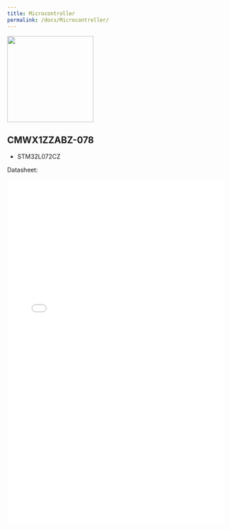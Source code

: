 ```yaml
---
title: Microcontroller
permalink: /docs/Microcontroller/
---
```


<img src="{{ site.baseurl }}/assets/img/MFG_CMWX1ZZABZ-078.png" width="200" height="200"/>

## CMWX1ZZABZ-078

* STM32L072CZ

Datasheet:
<div id="pdf" style="width: 100%; height: 800px;">
    <iframe src="{{ site.baseurl }}/assets/pdf/CMWX1ZZABZ_LoRa_Module.pdf" style="width: 100%; height: 100%;" frameborder="0" scrolling="no">
        <p>It appears your web browser doesn't support iframes.</p>
    </iframe>
</div>

